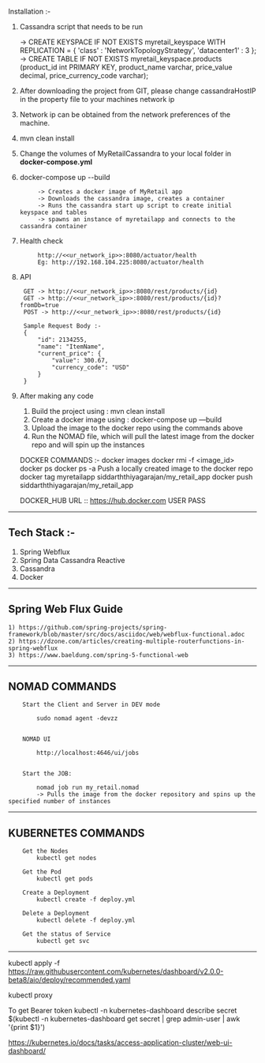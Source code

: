 Installation :-

1. Cassandra script that needs to be run

    -> CREATE KEYSPACE IF NOT EXISTS myretail_keyspace WITH REPLICATION = { 'class' : 'NetworkTopologyStrategy', 'datacenter1' : 3 };
    -> CREATE TABLE IF NOT EXISTS myretail_keyspace.products (product_id int PRIMARY KEY, product_name varchar, price_value decimal, price_currency_code varchar);

2. After downloading the project from GIT, please change cassandraHostIP in the property file to your machines network ip
3. Network ip can be obtained from the network preferences of the machine.
4. mvn clean install
5. Change the volumes of MyRetailCassandra to your local folder in **docker-compose.yml**
6. docker-compose up --build
 
            -> Creates a docker image of MyRetail app            
            -> Downloads the cassandra image, creates a container
            -> Runs the cassandra start up script to create initial keyspace and tables
            -> spawns an instance of myretailapp and connects to the cassandra container
            
7. Health check

            http://<<ur_network_ip>>:8080/actuator/health
            Eg: http://192.168.104.225:8080/actuator/health

8. API

        GET -> http://<<ur_network_ip>>:8080/rest/products/{id}
        GET -> http://<<ur_network_ip>>:8080/rest/products/{id}?fromDb=true
        POST -> http://<<ur_network_ip>>:8080/rest/products/{id}
        
        Sample Request Body :-        
        {
            "id": 2134255,
            "name": "ItemName",
            "current_price": {
                "value": 300.67,
                "currency_code": "USD"
            }
        }

9. After making any code
    1. Build the project using : mvn clean install
   	2. Create a docker image using : docker-compose up —build
   	3. Upload the image to the docker repo using the commands above 
   	4. Run the NOMAD file, which will pull the latest image from the docker repo and will spin up the 	      instances
   
   
   DOCKER COMMANDS :-
    docker images
   	docker  rmi -f <image_id>
   	docker ps
   	docker ps -a
    Push a locally created image to the docker repo
   		docker tag myretailapp siddarththiyagarajan/my_retail_app
   		docker push siddarththiyagarajan/my_retail_app
   	
   	DOCKER_HUB URL :: https://hub.docker.com
   	USER
   	PASS                              


---------------------------------------------------------------------------------------------------------------------        
Tech Stack :-
---------------------------------------------------------------------------------------------------------------------

1. Spring Webflux
2. Spring Data Cassandra Reactive
3. Cassandra
4. Docker 

---------------------------------------------------------------------------------------------------------------------
Spring Web Flux Guide
-----------------------------------------------------------------------------------------------------------
	1) https://github.com/spring-projects/spring-framework/blob/master/src/docs/asciidoc/web/webflux-functional.adoc
	2) https://dzone.com/articles/creating-multiple-routerfunctions-in-spring-webflux
	3) https://www.baeldung.com/spring-5-functional-web

----------------------------------------------------------------------------------------------------------------------
NOMAD COMMANDS
----------------------------------------------------------------------------------------------------------------------
        Start the Client and Server in DEV mode 
        
        	sudo nomad agent -devzz
        
        
        NOMAD UI 
        
        	http://localhost:4646/ui/jobs
        
        
        Start the JOB:
        
        	nomad job run my_retail.nomad
        	-> Pulls the image from the docker repository and spins up the specified number of instances
        	
----------------------------------------------------------------------------------------------------------------------
KUBERNETES COMMANDS
----------------------------------------------------------------------------------------------------------------------

        Get the Nodes
            kubectl get nodes
        
        Get the Pod
            kubectl get pods
        
        Create a Deployment
            kubectl create -f deploy.yml
        
        Delete a Deployment
            kubectl delete -f deploy.yml
        
        Get the status of Service
            kubectl get svc

----------------------------------------------------------------------------------------------------------------------


kubectl apply -f https://raw.githubusercontent.com/kubernetes/dashboard/v2.0.0-beta8/aio/deploy/recommended.yaml

kubectl proxy

To get Bearer token
kubectl -n kubernetes-dashboard describe secret $(kubectl -n kubernetes-dashboard get secret | grep admin-user | awk '{print $1}')


https://kubernetes.io/docs/tasks/access-application-cluster/web-ui-dashboard/

